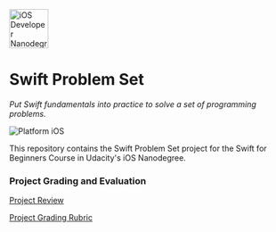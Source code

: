 <img src="https://s3-us-west-1.amazonaws.com/udacity-content/degrees/catalog-images/nd003.png" alt="iOS Developer Nanodegree logo" height="70" >

# Swift Problem Set

*Put Swift fundamentals into practice to solve a set of programming problems.*

![Platform iOS](https://img.shields.io/badge/nanodegree-iOS-blue.svg)

This repository contains the Swift Problem Set project for the Swift for Beginners Course in Udacity's iOS Nanodegree.

### Project Grading and Evaluation

[Project Review](https://github.com/jamesdellinger/ios-nanodegree-swift-problem-set/blob/master/ios-nanodegree-swift-problem-set-review.pdf)

[Project Grading Rubric](https://github.com/jamesdellinger/ios-nanodegree-swift-problem-set/blob/master/swift-problem-set-rubric.pdf)

